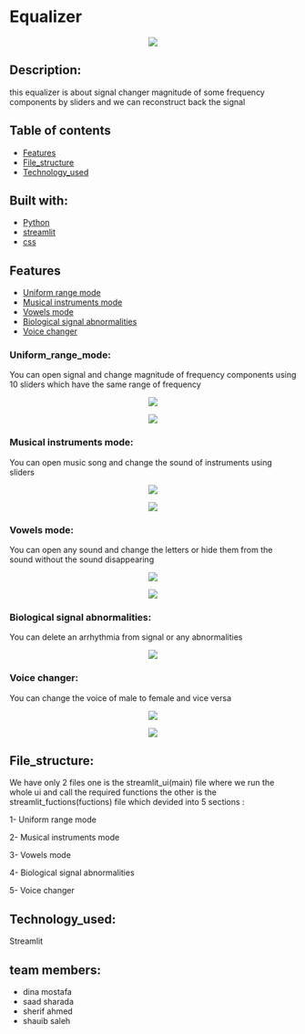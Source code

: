 # Equalizer
<p align="center">
    <img src="https://github.com/Sherif-2001/DSP_Task2_8/blob/main/photos/default.jpg">
</p>


## Description:
this equalizer is about signal changer magnitude of some frequency components by sliders and we can reconstruct back the signal  
## Table of contents

* [Features](#features)
* [File_structure](#file_structure)
* [Technology_used](#technology_used)

## Built with: 
* [Python](#python)
* [streamlit](#streamlit)
* [css](#css)

## Features
* [Uniform range mode](#Uniform_range_mode)
* [Musical instruments mode](#Musical_instruments_mode)
* [Vowels mode](#Vowels_mode)
* [Biological signal abnormalities](#Biological_signal_abnormalities)
* [Voice changer](#Voice_changer)

### Uniform_range_mode:
You can open signal and change magnitude of frequency components using 10 sliders which have the same range of frequency

<p align="center">
    <img src="https://github.com/Sherif-2001/DSP_Task2_8/blob/main/photos/default%20(2).jpg">
</p>
<p align="center">
    <img src="https://github.com/Sherif-2001/DSP_Task2_8/blob/main/photos/dynamic_def.jpg">
</p>



### Musical instruments mode:
You can open music song and change the sound of instruments using sliders 
<p align="center">
    <img src="https://github.com/Sherif-2001/DSP_Task2_8/blob/main/photos/music.jpg">
</p>
<p align="center">
    <img src="https://github.com/Sherif-2001/DSP_Task2_8/blob/main/photos/music%20(2).jpg">
</p>

### Vowels mode:
You can open any sound and change the letters or hide them from the sound without the sound disappearing 
<p align="center">
    <img src="https://github.com/Sherif-2001/DSP_Task2_8/blob/main/photos/vowels.jpg">
</p>
<p align="center">
    <img src="https://github.com/Sherif-2001/DSP_Task2_8/blob/main/photos/vowels%20(2).jpg">
</p>

### Biological signal abnormalities:
You can delete an arrhythmia from signal or any abnormalities

<p align="center">
    <img src="https://github.com/Sherif-2001/DSP_Task2_8/blob/main/photos/medical.jpg">
</p>

### Voice changer:
You can change the voice of male to female and vice versa 


<p align="center">
    <img src="https://github.com/Sherif-2001/DSP_Task2_8/blob/main/photos/female.jpg">
</p>
<p align="center">
    <img src="https://github.com/Sherif-2001/DSP_Task2_8/blob/main/photos/voice_changer.jpg">
</p>


## File_structure:
We have only 2 files one is the streamlit_ui(main) file where we run the whole ui and call the required functions 
the other is the streamlit_fuctions(fuctions) file which devided into 5 sections : 

1- Uniform range mode

2- Musical instruments mode

3- Vowels mode

4- Biological signal abnormalities

5- Voice changer


## Technology_used:
Streamlit 

## team members: 

- dina mostafa
- saad sharada 
- sherif ahmed 
- shauib saleh
